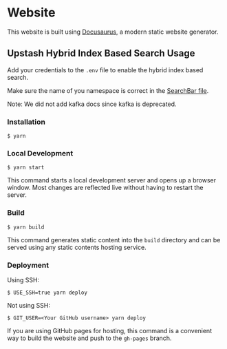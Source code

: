 # Website

This website is built using [Docusaurus](https://docusaurus.io/), a modern static website generator.

## Upstash Hybrid Index Based Search Usage

Add your credentials to the `.env` file to enable the hybrid index based search.

Make sure the name of you namespace is correct in the [SearchBar file](/src/theme/SearchBar.tsx).

Note: We did not add kafka docs since kafka is deprecated.

### Installation

```
$ yarn
```

### Local Development

```
$ yarn start
```

This command starts a local development server and opens up a browser window. Most changes are reflected live without having to restart the server.

### Build

```
$ yarn build
```

This command generates static content into the `build` directory and can be served using any static contents hosting service.

### Deployment

Using SSH:

```
$ USE_SSH=true yarn deploy
```

Not using SSH:

```
$ GIT_USER=<Your GitHub username> yarn deploy
```

If you are using GitHub pages for hosting, this command is a convenient way to build the website and push to the `gh-pages` branch.
